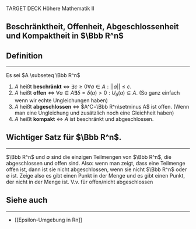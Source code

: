 
TARGET DECK
Höhere Mathematik II

Beschränktheit, Offenheit, Abgeschlossenheit und Kompaktheit in $\Bbb R^n$
--
## Definition
***
Es sei $A \subseteq \Bbb R^n$
1. $A$ heißt **beschränkt** $\iff$ $\exists c\ge 0\forall a\in A: ||a||\le c$.
2. $A$ heißt **offen** $\iff$ $\forall a\in A \exists \delta=\delta(a)>0: U_\delta(a)\subseteq A$.
   (So ganz einfach wenn wir echte Ungleichungen haben)
4. $A$ heißt **abgeschlossen** $\iff$ $A^C=\Bbb R^n\setminus A$ ist offen.
   (Wenn man eine Ungleichung und zusätzlich noch eine Gleichheit haben)
5. $A$ heißt **kompakt** $\iff$ $A$ ist beschränkt und abgeschlossen.
## Wichtiger Satz für $\Bbb R^n$.
***
$\Bbb R^n$ und $\emptyset$ sind die einzigen Teilmengen von $\Bbb R^n$, die abgeschlossen und offen sind. Also: wenn man zeigt, dass eine Teilmenge offen ist, dann ist sie nicht abgeschlossen, wenn sie nicht $\Bbb R^n$ oder $\emptyset$ ist. Zeige also es gibt einen Punkt in der Menge und es gibt einen Punkt, der nicht in der Menge ist. V.v. für offen/nicht abgeschlossen
## Siehe auch
***
* [[Epsilon-Umgebung in Rn]]